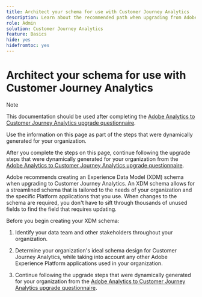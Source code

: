 ```yaml
---
title: Architect your schema for use with Customer Journey Analytics
description: Learn about the recommended path when upgrading from Adobe Analytics to Customer Journey Analytics
role: Admin
solution: Customer Journey Analytics
feature: Basics
hide: yes
hidefromtoc: yes
---
```

# Architect your schema for use with Customer Journey Analytics

>[!NOTE]
>
>This documentation should be used after completing the [Adobe Analytics to Customer Journey Analytics upgrade questionnaire](https://gigazelle.github.io/cja-ttv/).
> 
>Use the information on this page as part of the steps that were dynamically generated for your organization.
>
>After you complete the steps on this page, continue following the upgrade steps that were dynamically generated for your organization from the [Adobe Analytics to Customer Journey Analytics upgrade questionnaire](https://gigazelle.github.io/cja-ttv/). 

Adobe recommends creating an Experience Data Model (XDM) schema when upgrading to Customer Journey Analytics. An XDM schema allows for a streamlined schema that is tailored to the needs of your organization and the specific Platform applications that you use. When changes to the schema are required, you don't have to sift through thousands of unused fields to find the field that requires updating.  

Before you begin creating your XDM schema:

1. Identify your data team and other stakeholders throughout your organization.

1. Determine your organization's ideal schema design for Customer Journey Analytics, while taking into account any other Adobe Experience Platform applications used in your organization. 

1. Continue following the upgrade steps that were dynamically generated for your organization from the [Adobe Analytics to Customer Journey Analytics upgrade questionnaire](https://gigazelle.github.io/cja-ttv/).

